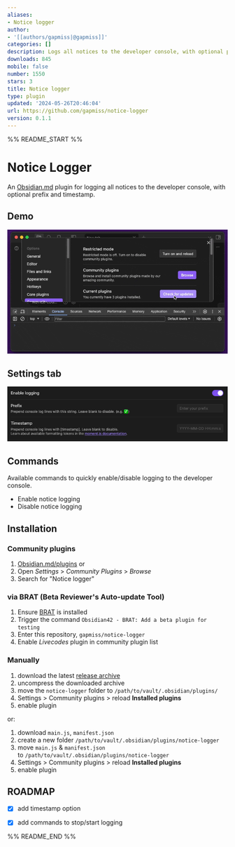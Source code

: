 ```yaml
---
aliases:
- Notice logger
author:
- '[[authors/gapmiss|@gapmiss]]'
categories: []
description: Logs all notices to the developer console, with optional prefix and timestamp.
downloads: 845
mobile: false
number: 1550
stars: 3
title: Notice logger
type: plugin
updated: '2024-05-26T20:46:04'
url: https://github.com/gapmiss/notice-logger
version: 0.1.1
---
```


%% README_START %%

# Notice Logger

An [Obsidian.md](https://obsidian.md) plugin for logging all notices to the developer console, with optional prefix and timestamp.

## Demo

![Demo screenshot](https://raw.githubusercontent.com/gapmiss/notice-logger/HEAD/resources/NOTICE-LOGGER-PLUGIN-Obsidian-v1.6.1-2024-05-26-10.57.33.gif)

## Settings tab

![Settings tab screenshot](https://raw.githubusercontent.com/gapmiss/notice-logger/HEAD/resources/NOTICE-LOGGER-PLUGIN-Obsidian-v1.6.1-2024-05-26-10.59.21.png)

## Commands

Available commands to quickly enable/disable logging to the developer console.

- Enable notice logging
- Disable notice logging

## Installation

### Community plugins

1. [Obsidian.md/plugins](https://obsidian.md/plugins?id=notice-logger) or
2. Open *Settings* > *Community Plugins* > *Browse*
3. Search for "Notice logger"

### via BRAT (Beta Reviewer's Auto-update Tool)

1. Ensure [BRAT](https://github.com/TfTHacker/obsidian42-brat) is installed
2. Trigger the command `Obsidian42 - BRAT: Add a beta plugin for testing`
3. Enter this repository, `gapmiss/notice-logger`
4. Enable _Livecodes_ plugin in community plugin list

### Manually

1. download the latest [release archive](https://github.com/gapmiss/notice-logger/releases/)
2. uncompress the downloaded archive
3. move the `notice-logger` folder to `/path/to/vault/.obsidian/plugins/`
4. Settings > Community plugins > reload **Installed plugins**
5. enable plugin

or:

1. download `main.js`, `manifest.json`
2. create a new folder `/path/to/vault/.obsidian/plugins/notice-logger`
3. move `main.js` & `manifest.json` to `/path/to/vault/.obsidian/plugins/notice-logger`
4. Settings > Community plugins > reload **Installed plugins**
5. enable plugin

## ROADMAP

- [X] add timestamp option
- [X] add commands to stop/start logging


%% README_END %%